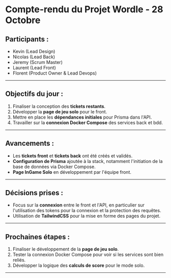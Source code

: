 # **Compte-rendu du Projet Wordle - 28 Octobre**

## **Participants :**
- Kevin (Lead Design)
- Nicolas (Lead Back)
- Jeremy (Scrum Master)
- Laurent (Lead Front)
- Florent (Product Owner & Lead Devops)

---

## **Objectifs du jour :**
1. Finaliser la conception des **tickets restants**.
2. Développer la **page de jeu solo** pour le front.
3. Mettre en place les **dépendances initiales** pour Prisma dans l'API.
4. Travailler sur la **connexion Docker Compose** des services back et bdd.

---

## **Avancements :**
- Les **tickets front** et **tickets back** ont été créés et validés.
- **Configuration de Prisma** ajoutée à la stack, notamment l'initiation de la base de données via Docker Compose.
- **Page InGame Solo** en développement par l'équipe front.

---

## **Décisions prises :**
- Focus sur la **connexion** entre le front et l'API, en particulier sur l'utilisation des tokens pour la connexion et la protection des requêtes.
- Utilisation de **TailwindCSS** pour la mise en forme des pages du projet.

---

## **Prochaines étapes :**
1. Finaliser le développement de la **page de jeu solo**.
2. Tester la connexion Docker Compose pour voir si les services sont bien reliés.
3. Développer la logique des **calculs de score** pour le mode solo.

---